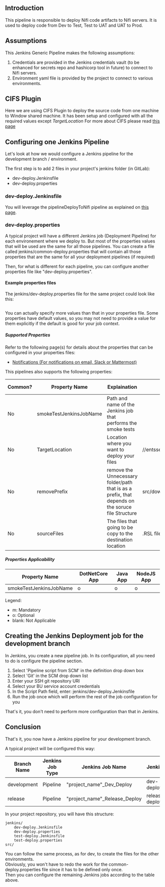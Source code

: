 ## Introduction
This pipeline is responsible to deploy Nifi code artifacts to Nifi servers. It is used to deploy code from Dev to Test, Test to UAT and UAT to Prod.
## Assumptions
This Jenkins Generic Pipeline makes the following assumptions:

1. Credentials are provided in the Jenkins credentials vault (to be enhanced for secrets repo and hashicorp tool in future) to connect to Nifi servers.
2. Environment yaml file is provided by the project to connect to various environments.

## CIFS Plugin

Here we are using CIFS Plugin to deploy the source code from one machine to Window shared machine. It has been setup and configured with all the required values except *TargetLocation*
For more about CIFS please read [this page](https://wiki.jenkins.io/display/JENKINS/Publish+Over+CIFS+Plugin )

## Configuring one Jenkins Pipeline
Let's look at how we would configure a Jenkins pipeline for the development branch / environment.

The first step is to add 2 files in your project's jenkins folder (in GitLab):
- dev-deploy.Jenkinsfile
- dev-deploy.properties

### dev-deploy.Jenkinsfile
You will leverage the pipelineDeployToNifi pipeline as explained on [this page](docs/deploy.md).

### dev-deploy.properties
A typical project will have a different Jenkins job (Deployment Pipeline) for each environement where we deploy to.
But most of the properties values that will be used are the same for all those pipelines.
You can create a file called jenkins/common-deploy.properties that will contain all those properties that are the same for all your deployment pipelines (if required)

Then, for what is different for each pipeline, you can configure another properties file like "dev-deploy.properties".

#### Example properties files

The jenkins/dev-deploy.properties file for the same project could look like this:

```properties

```


You can actually specify more values than that in your properties file.  Some properties have default values, so you may not need to provide a value for them explicitly if the default is good for your job context.

##### Supported Properties

Refer to the following page(s) for details about the properties that can be configured in your properties files:
 * [Notifications (For notifications on email, Slack or Mattermost)](docs/notifications.md)

This pipelines also supports the following properties:

| Common? | Property Name | Explaination | Possible Values | Default Value |
| ------------- | ------------ | --------------- | ------------- |------------- |
| No | smokeTestJenkinsJobName | Path and name of the Jenkins job that performs the smoke tests | | null |
| No | TargetLocation | Location where you want to deploy your files |//entsserver24.americas.manulife.net/dfs/shared/can/CDDO | null |
| No | removePrefix | remove the Unnecessary folder/path that is as a prefix, that depends on the soruce file Structure  | src/download_artifacts| null |
| No | sourceFiles | The files that going to be copy to the destination location | .RSL files| null |


##### Properties Applicability

| Property Name | DotNetCore App | Java App | NodeJS App |
| ------------- | --- | ---------- | ---------- |
| smokeTestJenkinsJobName | o  | o | o |

Legend:
 * m: Mandatory
 * o: Optional
 * blank: Not Applicable

## Creating the Jenkins Deployment job for the development branch
In Jenkins, you create a new pipeline job.
In its configuration, all you need to do is configure the pipeline section.

1. Select 'Pipeline script from SCM' in the definition drop down box
2. Select 'Git' in the SCM drop down list
3. Enter your SSH git repository URI 
4. Select your BU service account credentials
5. In the Script Path field, enter: jenkins/dev-deploy.Jenkinsfile
6. Run the job once which will perform the rest of the job configuration for you

That's it, you don't need to perform more configuration than that in Jenkins.


## Conclusion
That's it, you now have a Jenkins pipeline for your development branch.

A typical project will be configured this way:

| Branch Name | Jenkins Job Type | Jenkins Job Name | Jenkinsfile Name | Properties File Name | Jenkins job branches |
| ----------- | ---------------- | ---------------- | ---------------- | -------------------- | -------------------- |
| development | Pipeline | "project_name"_Dev_Deploy | dev-deploy.Jenkinsfile | dev-deploy.properties | dev* |
| release | Pipeline | "project_name"_Release_Deploy | release-deploy.Jenkinsfile | release-deploy.properties | release* |

In your project repository, you will have this structure:

```
jenkins/  
    dev-deploy.Jenkinsfile  
    dev-deploy.properties  
    test-deploy.Jenkinsfile  
    test-deploy.properties  
src/  
```

You can follow the same process, as for dev, to create the files for the other environments.  
Obviously, you won't have to redo the work for the common-deploy.properties file since it has to be defined only once.  
Then you can configure the remaining Jenkins jobs according to the table above.
